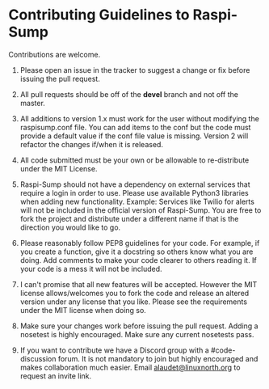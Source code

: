 Contributing Guidelines to Raspi-Sump
==================

Contributions are welcome.

1) Please open an issue in the tracker to suggest a change or fix before issuing the pull request.  

2) All pull requests should be off of the __devel__ branch and not off the master.

3) All additions to version 1.x must work for the user without modifying the raspisump.conf file.  You can add items to the conf but the code must provide a default value if the conf file value is missing.  Version 2 will refactor the changes if/when it is released.

4) All code submitted must be your own or be allowable to re-distribute under the MIT License.  

5) Raspi-Sump should not have a dependency on external services that require a login in order to use.  Please use available Python3 libraries when adding new functionality.  Example: Services like Twilio for alerts will not be included in the official version of Raspi-Sump.  You are free to fork the 
project and distribute under a different name if that is the direction you would like to go.

6) Please reasonably follow PEP8 guidelines for your code.  For example, if you create a function, give it a docstring so others know what you are doing.  Add comments to make your code clearer to others reading it. If your code is a mess it will not be included.  

7) I can't promise that all new features will be accepted.  However the MIT license allows/welcomes you to fork the code and release an altered version under any license that you like.  Please see the requirements under the MIT license when doing so.

8) Make sure your changes work before issuing the pull request.  Adding a nosetest is highly encouraged.  Make sure any current nosetests pass.

9) If you want to contribute we have a Discord group with a #code-discussion forum.  It is not mandatory to join but highly encouraged and makes collaboration much easier.  Email alaudet@linuxnorth.org to request an invite link.

